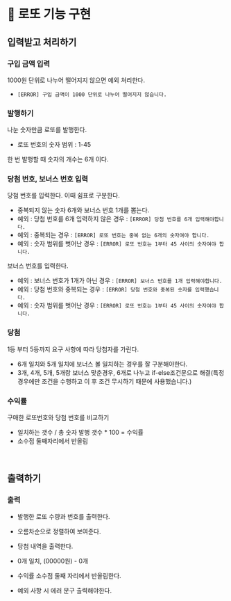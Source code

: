 # 💸 로또 기능 구현

## 입력받고 처리하기

### 구입 금액 입력 

1000원 단위로 나누어 떨어지지 않으면 예외 처리한다.
- `[ERROR] 구입 금액이 1000 단위로 나누어 떨어지지 않습니다.`

### 발행하기 

나눈 숫자만큼 로또를 발행한다.
- 로또 번호의 숫자 범위 : 1-45

한 번 발행할 때 숫자의 개수는 6개 이다.

### 당첨 번호, 보너스 번호 입력

당첨 번호를 입력한다. 이때 쉼표로 구분한다.
- 중복되지 않는 숫자 6개와 보너스 번호 1개를 뽑는다.
- 예외 : 당첨 번호를 6개 입력하지 않은 경우 : `[ERROR] 당첨 번호를 6개 입력해야합니다.`
- 예외 : 중복되는 경우 : `[ERROR] 로또 번호는 중복 없는 6개의 숫자여야 합니다.`
- 예외 : 숫자 범위를 벗어난 경우 : `[ERROR] 로또 번호는 1부터 45 사이의 숫자여야 합니다.`

보너스 번호를 입력한다.
- 예외 : 보너스 번호가 1개가 아닌 경우 : `[ERROR] 보너스 번호를 1개 입력해야합니다.`
- 예외 : 당첨 번호와 중복되는 경우 : `[ERROR] 당첨 번호와 중복된 숫자를 입력했습니다.`
- 예외 : 숫자 범위를 벗어난 경우 : `[ERROR] 로또 번호는 1부터 45 사이의 숫자여야 합니다.`

### 당첨

1등 부터 5등까지 요구 사항에 따라 당첨자를 가린다.
- 6개 일치와 5개 일치에 보너스 볼 일치하는 경우를 잘 구분해야한다.
- 3개, 4개, 5개, 5개랑 보너스 맞춘경우, 6개로 나누고 if-else조건문으로 해결(특정 경우에만 조건을 수행하고 이 후 조건 무시하기 때문에 사용했습니다.)


### 수익률

구매한 로또번호와 당첨 번호를 비교하기
- 일치하는 갯수 / 총 숫자 발행 갯수 * 100 = 수익률
- 소수점 둘째자리에서 반올림

<br />

## 출력하기 

### 출력
- 발행한 로또 수량과 번호를 출력한다.
- 오름차순으로 정렬하여 보여준다.

- 당첨 내역을 출력한다. 
- 0개 일치, (00000원) - 0개 
- 수익률 소수점 둘째 자리에서 반올림한다. 

- 예외 사항 시 에러 문구 출력해야한다.
